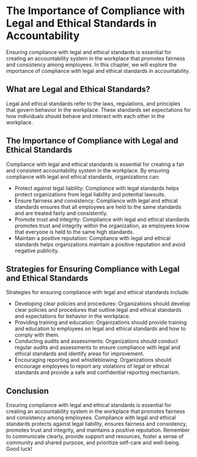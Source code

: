 The Importance of Compliance with Legal and Ethical Standards in Accountability
================================================================================================================================================

Ensuring compliance with legal and ethical standards is essential for creating an accountability system in the workplace that promotes fairness and consistency among employees. In this chapter, we will explore the importance of compliance with legal and ethical standards in accountability.

What are Legal and Ethical Standards?
-------------------------------------

Legal and ethical standards refer to the laws, regulations, and principles that govern behavior in the workplace. These standards set expectations for how individuals should behave and interact with each other in the workplace.

The Importance of Compliance with Legal and Ethical Standards
-------------------------------------------------------------

Compliance with legal and ethical standards is essential for creating a fair and consistent accountability system in the workplace. By ensuring compliance with legal and ethical standards, organizations can:

* Protect against legal liability: Compliance with legal standards helps protect organizations from legal liability and potential lawsuits.
* Ensure fairness and consistency: Compliance with legal and ethical standards ensures that all employees are held to the same standards and are treated fairly and consistently.
* Promote trust and integrity: Compliance with legal and ethical standards promotes trust and integrity within the organization, as employees know that everyone is held to the same high standards.
* Maintain a positive reputation: Compliance with legal and ethical standards helps organizations maintain a positive reputation and avoid negative publicity.

Strategies for Ensuring Compliance with Legal and Ethical Standards
-------------------------------------------------------------------

Strategies for ensuring compliance with legal and ethical standards include:

* Developing clear policies and procedures: Organizations should develop clear policies and procedures that outline legal and ethical standards and expectations for behavior in the workplace.
* Providing training and education: Organizations should provide training and education to employees on legal and ethical standards and how to comply with them.
* Conducting audits and assessments: Organizations should conduct regular audits and assessments to ensure compliance with legal and ethical standards and identify areas for improvement.
* Encouraging reporting and whistleblowing: Organizations should encourage employees to report any violations of legal or ethical standards and provide a safe and confidential reporting mechanism.

Conclusion
----------

Ensuring compliance with legal and ethical standards is essential for creating an accountability system in the workplace that promotes fairness and consistency among employees. Compliance with legal and ethical standards protects against legal liability, ensures fairness and consistency, promotes trust and integrity, and maintains a positive reputation. Remember to communicate clearly, provide support and resources, foster a sense of community and shared purpose, and prioritize self-care and well-being. Good luck!
